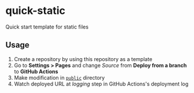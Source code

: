 quick-static
===

Quick start template for static files

Usage
---

1. Create a repository by using this repository as a template
2. Go to **Settings > Pages** and change *Source* from **Deploy from a branch** to **GitHub Actions**
3. Make modification in [`public`](./public) directory
4. Watch deployed URL at *logging* step in GitHub Actions's deployment log
